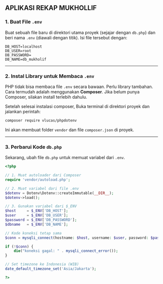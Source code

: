 ## APLIKASI REKAP MUKHOLLIF

### 1. Buat File `.env`

Buat sebuah file baru di direktori utama proyek (sejajar dengan `db.php`) dan beri nama `.env` (diawali dengan titik). Isi file tersebut dengan:

```env
DB_HOST=localhost
DB_USER=root
DB_PASSWORD=
DB_NAME=db_mukholif
```

-----

### 2. Instal Library untuk Membaca `.env`

PHP tidak bisa membaca file `.env` secara bawaan. Perlu library tambahan. Cara termudah adalah menggunakan **Composer**. Jika belum punya Composer, silakan install terlebih dahulu.

Setelah selesai instalasi composer, Buka terminal di direktori proyek dan jalankan perintah:

```bash
composer require vlucas/phpdotenv
```

Ini akan membuat folder `vendor` dan file `composer.json` di proyek.

-----

### 3. Perbarui Kode `db.php`

Sekarang, ubah file `db.php` untuk memuat variabel dari `.env`.

```php
<?php

// 1. Muat autoloader dari Composer
require 'vendor/autoload.php';

// 2. Muat variabel dari file .env
$dotenv = Dotenv\Dotenv::createImmutable(__DIR__);
$dotenv->load();

// 3. Gunakan variabel dari $_ENV
$host     = $_ENV['DB_HOST'];
$user     = $_ENV['DB_USER'];
$password = $_ENV['DB_PASSWORD'];
$dbname   = $_ENV['DB_NAME'];

// Kode koneksi tetap sama
$conn = mysqli_connect(hostname: $host, username: $user, password: $password, database: $dbname);

if (!$conn) {
    die("koneksi gagal: " . mysqli_connect_error());
}

// Set timezone ke Indonesia (WIB)
date_default_timezone_set('Asia/Jakarta');

?>
```